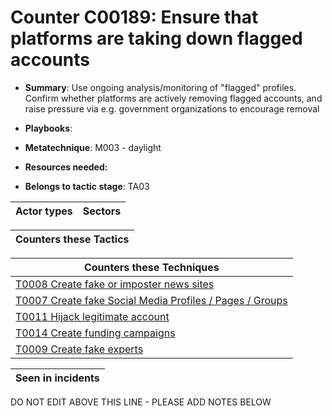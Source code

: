 # Counter C00189: Ensure that platforms are taking down flagged accounts

* **Summary**: Use ongoing analysis/monitoring of "flagged" profiles.  Confirm whether platforms are actively removing flagged accounts, and raise pressure via e.g. government organizations to encourage removal

* **Playbooks**: 

* **Metatechnique**: M003 - daylight

* **Resources needed:** 

* **Belongs to tactic stage**: TA03


| Actor types | Sectors |
| ----------- | ------- |



| Counters these Tactics |
| ---------------------- |



| Counters these Techniques |
| ------------------------- |
| [T0008 Create fake or imposter news sites](../generated_pages/techniques/T0008.md) |
| [T0007 Create fake Social Media Profiles / Pages / Groups](../generated_pages/techniques/T0007.md) |
| [T0011 Hijack legitimate account](../generated_pages/techniques/T0011.md) |
| [T0014 Create funding campaigns](../generated_pages/techniques/T0014.md) |
| [T0009 Create fake experts](../generated_pages/techniques/T0009.md) |



| Seen in incidents |
| ----------------- |


DO NOT EDIT ABOVE THIS LINE - PLEASE ADD NOTES BELOW
